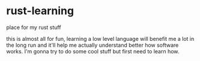 # rust-learning
place for my rust stuff

this is almost all for fun, learning a low level language will benefit me a lot in the long run and it'll help me actually understand better how software works. I'm gonna try to do some cool stuff but first need to learn how.

